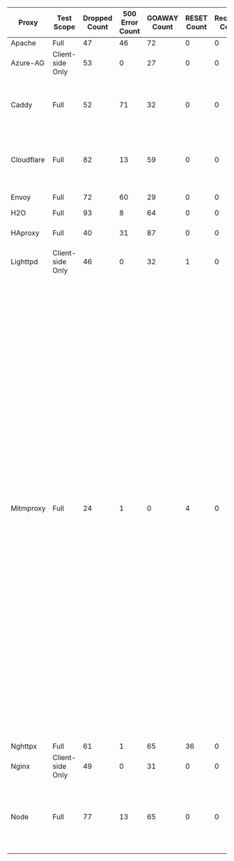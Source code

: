| Proxy | Test Scope | Dropped Count | 500 Error Count | GOAWAY Count | RESET Count | Received Count | Modified Count | Unmodified Count | Received Tests | Modified Tests | Unmodified Tests |
| ----- | ---------- | ------------- | --------------- | ------------ | ----------- | -------------- | -------------- | ---------------- | -------------- | -------------- | ---------------- |
| Apache | Full | 47 | 46 | 72 | 0 | 0 | 0 | 0 |  |  |  |
| Azure-AG | Client-side Only | 53 | 0 | 27 | 0 | 0 | 2 | 1 |  | 4, 87 | 8 |
| Caddy | Full | 52 | 71 | 32 | 0 | 0 | 6 | 4 |  | 137, 138, 139, 140, 141, 142 | 110, 135, 136, 151 |
| Cloudflare | Full | 82 | 13 | 59 | 0 | 0 | 8 | 4 |  | 4, 58, 87, 126, 135, 136, 141, 165 | 8, 71, 110, 151 |
| Envoy | Full | 72 | 60 | 29 | 0 | 0 | 0 | 4 |  |  | 110, 135, 136, 151 |
| H2O | Full | 93 | 8 | 64 | 0 | 0 | 0 | 0 |  |  |  |
| HAproxy | Full | 40 | 31 | 87 | 0 | 0 | 2 | 5 |  | 126, 165 | 110, 135, 136, 142, 151 |
| Lighttpd | Client-side Only | 46 | 0 | 32 | 1 | 0 | 2 | 2 |  | 4, 87 | 7, 83 |
| Mitmproxy | Full | 24 | 1 | 0 | 4 | 0 | 4 | 133 |  | 4, 87, 126, 165 | 1, 3, 5, 6, 7, 8, 10, 11, 12, 13, 15, 20, 21, 22, 23, 24, 25, 26, 27, 28, 29, 30, 31, 32, 35, 36, 37, 38, 39, 40, 41, 42, 43, 44, 45, 46, 47, 48, 49, 50, 51, 52, 53, 54, 55, 56, 57, 58, 59, 60, 61, 62, 63, 64, 65, 66, 67, 68, 69, 70, 71, 72, 73, 74, 75, 80, 81, 82, 83, 85, 86, 88, 89, 90, 91, 92, 94, 95, 96, 97, 98, 99, 100, 101, 102, 103, 104, 105, 106, 107, 108, 110, 111, 115, 116, 118, 119, 120, 124, 125, 127, 128, 129, 130, 131, 132, 133, 134, 135, 136, 137, 138, 139, 140, 141, 142, 143, 148, 149, 150, 151, 153, 154, 155, 157, 158, 159, 160, 161, 162, 163, 164, 166 |
| Nghttpx | Full | 61 | 1 | 65 | 36 | 0 | 0 | 2 |  |  | 110, 151 |
| Nginx | Client-side Only | 49 | 0 | 31 | 0 | 0 | 2 | 1 |  | 4, 87 | 8 |
| Node | Full | 77 | 13 | 65 | 0 | 0 | 8 | 2 |  | 128, 129, 131, 132, 133, 134, 135, 136 | 110, 151 |
